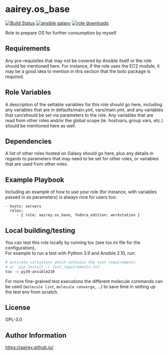 aairey.os_base
==============

[![Build Status](https://travis-ci.org/aairey/ansible-role-os_base.svg?branch=master)](https://travis-ci.org/aairey/ansible-role-os_base)
[![ansible galaxy](https://img.shields.io/ansible/role/44039)](https://galaxy.ansible.com/aairey/os_base)
[![role downloads](https://img.shields.io/ansible/role/d/44039)](https://galaxy.ansible.com/aairey/os_base)

Role to prepare OS for further consumption by myself

Requirements
------------

Any pre-requisites that may not be covered by Ansible itself or the role should be mentioned here. For instance, if the role uses the EC2 module, it may be a good idea to mention in this section that the boto package is required.

Role Variables
--------------

A description of the settable variables for this role should go here, including any variables that are in defaults/main.yml, vars/main.yml, and any variables that can/should be set via parameters to the role. Any variables that are read from other roles and/or the global scope (ie. hostvars, group vars, etc.) should be mentioned here as well.

Dependencies
------------

A list of other roles hosted on Galaxy should go here, plus any details in regards to parameters that may need to be set for other roles, or variables that are used from other roles.

Example Playbook
----------------

Including an example of how to use your role (for instance, with variables passed in as parameters) is always nice for users too:

    - hosts: servers
      roles:
         - { role: aairey.os_base, fedora_edition: workstation }

Local building/testing
----------------------

You can test this role locally by running tox (see tox.ini file for the configuration).  
For example to run a test with Python 3.9 and Ansible 2.10, run:

```bash
# activate virtualenv which contains the test requirements
# or `pip install -r test_requirements.txt`
tox -e py39-ansible210
```

For more fine-grained test executions the different molecule commands can be used (`molecule lint`, `molecule converge`, ...) to save time in setting up the test env from scratch.

License
-------

GPL-3.0

Author Information
------------------

https://aairey.github.io/
